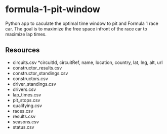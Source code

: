 # formula-1-pit-window
Python app to caculate the optimal time window to pit and Formula 1 race car. The goal is to maximize the free space infront of the race car to maximize lap times.
## Resources
* circuits.csv
	*circuitId, circuitRef, name, location, country, lat, lng, alt, url
* constructor_results.csv
* constructor_standings.csv
* constructors.csv
* driver_standings.csv
* drivers.csv
* lap_times.csv
* pit_stops.csv
* qualifying.csv
* races.csv
* results.csv
* seasons.csv
* status.csv
